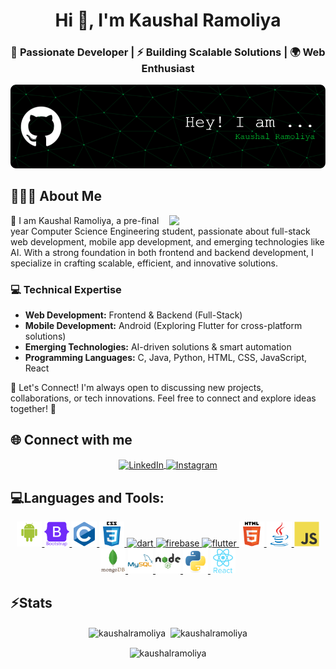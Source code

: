 <h1 align="center">Hi 👋, I'm Kaushal Ramoliya</h1>
<h3 align="center">🚀 Passionate Developer | ⚡ Building Scalable Solutions | 🌍 Web Enthusiast</h3>

![Header](kaushal_github.png)

<h2 align="left">🧑🏻‍🎓 About Me</h2>
  
<p align="left">
  <img align="right" src="https://camo.githubusercontent.com/2366b34bb903c09617990fb5fff4622f3e941349e846ddb7e73df872a9d21233/68747470733a2f2f63646e2e6472696262626c652e636f6d2f75736572732f3733303730332f73637265656e73686f74732f363538313234332f6176656e746f2e676966" width="250">
👋 I am Kaushal Ramoliya, a pre-final year Computer Science Engineering student, passionate about full-stack web development, mobile app development, and emerging technologies like AI. With a strong foundation in both frontend and backend development, I specialize in crafting scalable, efficient, and innovative solutions.
</p>

<h3 align="left">💻 Technical Expertise</h3>
<ul>
  <li><strong>Web Development:</strong> Frontend & Backend (Full-Stack)</li>
  <li><strong>Mobile Development:</strong> Android (Exploring Flutter for cross-platform solutions)</li>
  <li><strong>Emerging Technologies:</strong> AI-driven solutions & smart automation</li>
  <li><strong>Programming Languages:</strong> C, Java, Python, HTML, CSS, JavaScript, React</li>
</ul>

<p align="left">
  📩 Let's Connect! I'm always open to discussing new projects, collaborations, or tech innovations. Feel free to connect and explore ideas together! 🤝
</p




<br>
<h2 align="lef">🌐 Connect with me</h2>
<p align="center">
    <a href="https://linkedin.com/in/kaushalramoliya" target="_blank">
      <img align="center" src="https://raw.githubusercontent.com/rahuldkjain/github-profile-readme-generator/master/src/images/icons/Social/linked-in-alt.svg" alt="LinkedIn" height="30" width="40" />
    </a>
    <a href="https://www.instagram.com/kaushal_patel_9_?igsh=MXRtZWJ6Z2RhdjAzNA==" target="_blank">
      <img align="center" src="https://raw.githubusercontent.com/rahuldkjain/github-profile-readme-generator/master/src/images/icons/Social/instagram.svg" alt="Instagram" height="30" width="40" />
    </a>
  </p>
  



<h2 align="left">💻Languages and Tools:</h2>
<p align="center"> 
  <a href="https://developer.android.com" target="_blank" rel="noreferrer">
    <img src="https://raw.githubusercontent.com/devicons/devicon/master/icons/android/android-original-wordmark.svg" alt="android" width="40" height="40"/>
  </a> 
  <a href="https://getbootstrap.com" target="_blank" rel="noreferrer">
    <img src="https://raw.githubusercontent.com/devicons/devicon/master/icons/bootstrap/bootstrap-plain-wordmark.svg" alt="bootstrap" width="40" height="40"/>
  </a> 
  <a href="https://www.cprogramming.com/" target="_blank" rel="noreferrer">
    <img src="https://raw.githubusercontent.com/devicons/devicon/master/icons/c/c-original.svg" alt="c" width="40" height="40"/>
  </a> 
  <a href="https://www.w3schools.com/css/" target="_blank" rel="noreferrer">
    <img src="https://raw.githubusercontent.com/devicons/devicon/master/icons/css3/css3-original-wordmark.svg" alt="css3" width="40" height="40"/>
  </a> 
  <a href="https://dart.dev" target="_blank" rel="noreferrer">
    <img src="https://www.vectorlogo.zone/logos/dartlang/dartlang-icon.svg" alt="dart" width="40" height="40"/>
  </a> 
  <a href="https://firebase.google.com/" target="_blank" rel="noreferrer">
    <img src="https://www.vectorlogo.zone/logos/firebase/firebase-icon.svg" alt="firebase" width="40" height="40"/>
  </a> 
  <a href="https://flutter.dev" target="_blank" rel="noreferrer">
    <img src="https://www.vectorlogo.zone/logos/flutterio/flutterio-icon.svg" alt="flutter" width="40" height="40"/>
  </a> 
  <a href="https://www.w3.org/html/" target="_blank" rel="noreferrer">
    <img src="https://raw.githubusercontent.com/devicons/devicon/master/icons/html5/html5-original-wordmark.svg" alt="html5" width="40" height="40"/>
  </a> 
  <a href="https://www.java.com" target="_blank" rel="noreferrer">
    <img src="https://raw.githubusercontent.com/devicons/devicon/master/icons/java/java-original.svg" alt="java" width="40" height="40"/>
  </a> 
  <a href="https://developer.mozilla.org/en-US/docs/Web/JavaScript" target="_blank" rel="noreferrer">
    <img src="https://raw.githubusercontent.com/devicons/devicon/master/icons/javascript/javascript-original.svg" alt="javascript" width="40" height="40"/>
  </a> 
  <a href="https://www.mongodb.com/" target="_blank" rel="noreferrer">
    <img src="https://raw.githubusercontent.com/devicons/devicon/master/icons/mongodb/mongodb-original-wordmark.svg" alt="mongodb" width="40" height="40"/>
  </a> 
  <a href="https://www.mysql.com/" target="_blank" rel="noreferrer">
    <img src="https://raw.githubusercontent.com/devicons/devicon/master/icons/mysql/mysql-original-wordmark.svg" alt="mysql" width="40" height="40"/>
  </a> 
  <a href="https://nodejs.org" target="_blank" rel="noreferrer">
    <img src="https://raw.githubusercontent.com/devicons/devicon/master/icons/nodejs/nodejs-original-wordmark.svg" alt="nodejs" width="40" height="40"/>
  </a> 
  <a href="https://www.python.org" target="_blank" rel="noreferrer">
    <img src="https://raw.githubusercontent.com/devicons/devicon/master/icons/python/python-original.svg" alt="python" width="40" height="40"/>
  </a> 
  <a href="https://reactjs.org/" target="_blank" rel="noreferrer">
    <img src="https://raw.githubusercontent.com/devicons/devicon/master/icons/react/react-original-wordmark.svg" alt="react" width="40" height="40"/>
  </a> 
</p>

<h2 align="left">⚡️Stats</h2>

<p align="center">
  <img align="center" src="https://github-readme-stats.vercel.app/api/top-langs?username=kaushalramoliya&show_icons=true&locale=en&layout=compact" alt="kaushalramoliya" />
  &nbsp;<img align="center" src="https://github-readme-stats.vercel.app/api?username=kaushalramoliya&show_icons=true&locale=en" alt="kaushalramoliya" />
</p>

<p align="center">
  <img align="center" src="https://github-readme-streak-stats.herokuapp.com/?user=kaushalramoliya&" alt="kaushalramoliya" />
</p>
